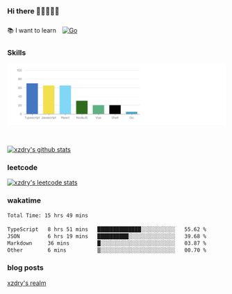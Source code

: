 ### Hi there 👋👋👋👋👋

 :books: I want to learn <a href="https://go.dev/" target="_blank"><img style="margin: 10px" src="https://profilinator.rishav.dev/skills-assets/go-original.svg" alt="Go" height="50" /></a>  

### Skills
![](img/2022-09-05-22-04-20.png)

<br />

[![xzdry's github stats](https://github-readme-stats.vercel.app/api?username=xzdry&count_private=true&show_icons=true&theme=vue)](https://github.com/xzdry)

### leetcode
[![xzdry's leetcode stats](https://leetcard.jacoblin.cool/xzdry-2?theme=light&font=Anek%20Kannada&site=cn)](https://leetcode.cn/u/xzdry-2/)

### wakatime
<!--START_SECTION:waka-->

```text
Total Time: 15 hrs 49 mins

TypeScript   8 hrs 51 mins   ██████████████░░░░░░░░░░░   55.62 %
JSON         6 hrs 19 mins   ██████████░░░░░░░░░░░░░░░   39.68 %
Markdown     36 mins         █░░░░░░░░░░░░░░░░░░░░░░░░   03.87 %
Other        6 mins          ▒░░░░░░░░░░░░░░░░░░░░░░░░   00.70 %
```

<!--END_SECTION:waka-->

### blog posts
[xzdry's realm](https://www.justdry.net/)
